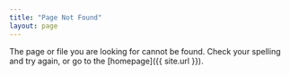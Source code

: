 ```yaml
---
title: "Page Not Found"
layout: page
---
```


The page or file you are looking for cannot be found. Check your spelling and try again, or go to the [homepage]({{ site.url }}).